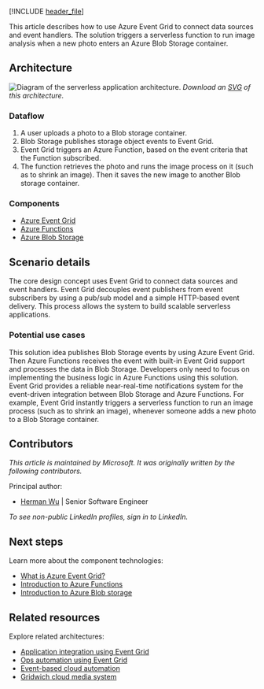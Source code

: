 [!INCLUDE [header_file](../../../includes/sol-idea-header.md)]

This article describes how to use Azure Event Grid to connect data sources and event handlers. The solution triggers a serverless function to run image analysis when a new photo enters an Azure Blob Storage container.

## Architecture

![Diagram of the serverless application architecture.](../media/serverless-application-architectures-using-event-grid.png)
*Download an [SVG](../media/serverless-application-architectures-using-event-grid.svg) of this architecture.*

### Dataflow

1. A user uploads a photo to a Blob storage container.
1. Blob Storage publishes storage object events to Event Grid.
1. Event Grid triggers an Azure Function, based on the event criteria that the Function subscribed.  
1. The function retrieves the photo and runs the image process on it (such as to shrink an image). Then it saves the new image to another Blob storage container.

### Components

- [Azure Event Grid](https://azure.microsoft.com/services/event-grid)
- [Azure Functions](https://azure.microsoft.com/services/functions)
- [Azure Blob Storage](https://azure.microsoft.com/services/storage/blobs)

## Scenario details

The core design concept uses Event Grid to connect data sources and event handlers. Event Grid decouples event publishers from event subscribers by using a pub/sub model and a simple HTTP-based event delivery. This process allows the system to build scalable serverless applications.

### Potential use cases

This solution idea publishes Blob Storage events by using Azure Event Grid. Then Azure Functions receives the event with built-in Event Grid support and processes the data in Blob Storage. Developers only need to focus on implementing the business logic in Azure Functions using this solution. Event Grid provides a reliable near-real-time notifications system for the event-driven integration between Blob Storage and Azure Functions. For example, Event Grid instantly triggers a serverless function to run an image process (such as to shrink an image), whenever someone adds a new photo to a Blob Storage container.

## Contributors

*This article is maintained by Microsoft. It was originally written by the following contributors.*

Principal author:

 * [Herman Wu](https://www.linkedin.com/in/hermanwu01) | Senior Software Engineer

*To see non-public LinkedIn profiles, sign in to LinkedIn.*

## Next steps

Learn more about the component technologies:

- [What is Azure Event Grid?](/azure/event-grid/overview)
- [Introduction to Azure Functions](/azure/azure-functions/functions-overview)
- [Introduction to Azure Blob storage](/azure/storage/blobs/storage-blobs-introduction)

## Related resources

Explore related architectures:

- [Application integration using Event Grid](./application-integration-using-event-grid.yml)
- [Ops automation using Event Grid](./ops-automation-using-event-grid.yml)
- [Event-based cloud automation](../../reference-architectures/serverless/cloud-automation.yml)
- [Gridwich cloud media system](../../reference-architectures/media-services/gridwich-architecture.yml)
